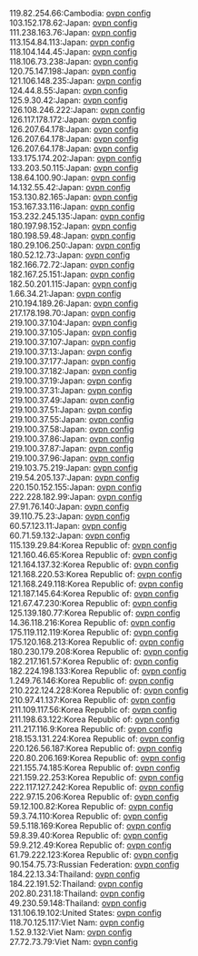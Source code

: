 119.82.254.66:Cambodia: [ovpn config](vpn/119_82_254_66.ovpn)  
103.152.178.62:Japan: [ovpn config](vpn/103_152_178_62.ovpn)  
111.238.163.76:Japan: [ovpn config](vpn/111_238_163_76.ovpn)  
113.154.84.113:Japan: [ovpn config](vpn/113_154_84_113.ovpn)  
118.104.144.45:Japan: [ovpn config](vpn/118_104_144_45.ovpn)  
118.106.73.238:Japan: [ovpn config](vpn/118_106_73_238.ovpn)  
120.75.147.198:Japan: [ovpn config](vpn/120_75_147_198.ovpn)  
121.106.148.235:Japan: [ovpn config](vpn/121_106_148_235.ovpn)  
124.44.8.55:Japan: [ovpn config](vpn/124_44_8_55.ovpn)  
125.9.30.42:Japan: [ovpn config](vpn/125_9_30_42.ovpn)  
126.108.246.222:Japan: [ovpn config](vpn/126_108_246_222.ovpn)  
126.117.178.172:Japan: [ovpn config](vpn/126_117_178_172.ovpn)  
126.207.64.178:Japan: [ovpn config](vpn/126_207_64_178.ovpn)  
126.207.64.178:Japan: [ovpn config](vpn/126_207_64_178.ovpn)  
126.207.64.178:Japan: [ovpn config](vpn/126_207_64_178.ovpn)  
133.175.174.202:Japan: [ovpn config](vpn/133_175_174_202.ovpn)  
133.203.50.115:Japan: [ovpn config](vpn/133_203_50_115.ovpn)  
138.64.100.90:Japan: [ovpn config](vpn/138_64_100_90.ovpn)  
14.132.55.42:Japan: [ovpn config](vpn/14_132_55_42.ovpn)  
153.130.82.165:Japan: [ovpn config](vpn/153_130_82_165.ovpn)  
153.167.33.116:Japan: [ovpn config](vpn/153_167_33_116.ovpn)  
153.232.245.135:Japan: [ovpn config](vpn/153_232_245_135.ovpn)  
180.197.98.152:Japan: [ovpn config](vpn/180_197_98_152.ovpn)  
180.198.59.48:Japan: [ovpn config](vpn/180_198_59_48.ovpn)  
180.29.106.250:Japan: [ovpn config](vpn/180_29_106_250.ovpn)  
180.52.12.73:Japan: [ovpn config](vpn/180_52_12_73.ovpn)  
182.166.72.72:Japan: [ovpn config](vpn/182_166_72_72.ovpn)  
182.167.25.151:Japan: [ovpn config](vpn/182_167_25_151.ovpn)  
182.50.201.115:Japan: [ovpn config](vpn/182_50_201_115.ovpn)  
1.66.34.21:Japan: [ovpn config](vpn/1_66_34_21.ovpn)  
210.194.189.26:Japan: [ovpn config](vpn/210_194_189_26.ovpn)  
217.178.198.70:Japan: [ovpn config](vpn/217_178_198_70.ovpn)  
219.100.37.104:Japan: [ovpn config](vpn/219_100_37_104.ovpn)  
219.100.37.105:Japan: [ovpn config](vpn/219_100_37_105.ovpn)  
219.100.37.107:Japan: [ovpn config](vpn/219_100_37_107.ovpn)  
219.100.37.13:Japan: [ovpn config](vpn/219_100_37_13.ovpn)  
219.100.37.177:Japan: [ovpn config](vpn/219_100_37_177.ovpn)  
219.100.37.182:Japan: [ovpn config](vpn/219_100_37_182.ovpn)  
219.100.37.19:Japan: [ovpn config](vpn/219_100_37_19.ovpn)  
219.100.37.31:Japan: [ovpn config](vpn/219_100_37_31.ovpn)  
219.100.37.49:Japan: [ovpn config](vpn/219_100_37_49.ovpn)  
219.100.37.51:Japan: [ovpn config](vpn/219_100_37_51.ovpn)  
219.100.37.55:Japan: [ovpn config](vpn/219_100_37_55.ovpn)  
219.100.37.58:Japan: [ovpn config](vpn/219_100_37_58.ovpn)  
219.100.37.86:Japan: [ovpn config](vpn/219_100_37_86.ovpn)  
219.100.37.87:Japan: [ovpn config](vpn/219_100_37_87.ovpn)  
219.100.37.96:Japan: [ovpn config](vpn/219_100_37_96.ovpn)  
219.103.75.219:Japan: [ovpn config](vpn/219_103_75_219.ovpn)  
219.54.205.137:Japan: [ovpn config](vpn/219_54_205_137.ovpn)  
220.150.152.155:Japan: [ovpn config](vpn/220_150_152_155.ovpn)  
222.228.182.99:Japan: [ovpn config](vpn/222_228_182_99.ovpn)  
27.91.76.140:Japan: [ovpn config](vpn/27_91_76_140.ovpn)  
39.110.75.23:Japan: [ovpn config](vpn/39_110_75_23.ovpn)  
60.57.123.11:Japan: [ovpn config](vpn/60_57_123_11.ovpn)  
60.71.59.132:Japan: [ovpn config](vpn/60_71_59_132.ovpn)  
115.139.29.84:Korea Republic of: [ovpn config](vpn/115_139_29_84.ovpn)  
121.160.46.65:Korea Republic of: [ovpn config](vpn/121_160_46_65.ovpn)  
121.164.137.32:Korea Republic of: [ovpn config](vpn/121_164_137_32.ovpn)  
121.168.220.53:Korea Republic of: [ovpn config](vpn/121_168_220_53.ovpn)  
121.168.249.118:Korea Republic of: [ovpn config](vpn/121_168_249_118.ovpn)  
121.187.145.64:Korea Republic of: [ovpn config](vpn/121_187_145_64.ovpn)  
121.67.47.230:Korea Republic of: [ovpn config](vpn/121_67_47_230.ovpn)  
125.139.180.77:Korea Republic of: [ovpn config](vpn/125_139_180_77.ovpn)  
14.36.118.216:Korea Republic of: [ovpn config](vpn/14_36_118_216.ovpn)  
175.119.112.119:Korea Republic of: [ovpn config](vpn/175_119_112_119.ovpn)  
175.120.168.213:Korea Republic of: [ovpn config](vpn/175_120_168_213.ovpn)  
180.230.179.208:Korea Republic of: [ovpn config](vpn/180_230_179_208.ovpn)  
182.217.161.57:Korea Republic of: [ovpn config](vpn/182_217_161_57.ovpn)  
182.224.198.133:Korea Republic of: [ovpn config](vpn/182_224_198_133.ovpn)  
1.249.76.146:Korea Republic of: [ovpn config](vpn/1_249_76_146.ovpn)  
210.222.124.228:Korea Republic of: [ovpn config](vpn/210_222_124_228.ovpn)  
210.97.41.137:Korea Republic of: [ovpn config](vpn/210_97_41_137.ovpn)  
211.109.117.56:Korea Republic of: [ovpn config](vpn/211_109_117_56.ovpn)  
211.198.63.122:Korea Republic of: [ovpn config](vpn/211_198_63_122.ovpn)  
211.217.116.9:Korea Republic of: [ovpn config](vpn/211_217_116_9.ovpn)  
218.153.131.224:Korea Republic of: [ovpn config](vpn/218_153_131_224.ovpn)  
220.126.56.187:Korea Republic of: [ovpn config](vpn/220_126_56_187.ovpn)  
220.80.206.169:Korea Republic of: [ovpn config](vpn/220_80_206_169.ovpn)  
221.155.74.185:Korea Republic of: [ovpn config](vpn/221_155_74_185.ovpn)  
221.159.22.253:Korea Republic of: [ovpn config](vpn/221_159_22_253.ovpn)  
222.117.127.242:Korea Republic of: [ovpn config](vpn/222_117_127_242.ovpn)  
222.97.15.206:Korea Republic of: [ovpn config](vpn/222_97_15_206.ovpn)  
59.12.100.82:Korea Republic of: [ovpn config](vpn/59_12_100_82.ovpn)  
59.3.74.110:Korea Republic of: [ovpn config](vpn/59_3_74_110.ovpn)  
59.5.118.169:Korea Republic of: [ovpn config](vpn/59_5_118_169.ovpn)  
59.8.39.40:Korea Republic of: [ovpn config](vpn/59_8_39_40.ovpn)  
59.9.212.49:Korea Republic of: [ovpn config](vpn/59_9_212_49.ovpn)  
61.79.222.123:Korea Republic of: [ovpn config](vpn/61_79_222_123.ovpn)  
90.154.75.73:Russian Federation: [ovpn config](vpn/90_154_75_73.ovpn)  
184.22.13.34:Thailand: [ovpn config](vpn/184_22_13_34.ovpn)  
184.22.191.52:Thailand: [ovpn config](vpn/184_22_191_52.ovpn)  
202.80.231.18:Thailand: [ovpn config](vpn/202_80_231_18.ovpn)  
49.230.59.148:Thailand: [ovpn config](vpn/49_230_59_148.ovpn)  
131.106.19.102:United States: [ovpn config](vpn/131_106_19_102.ovpn)  
118.70.125.117:Viet Nam: [ovpn config](vpn/118_70_125_117.ovpn)  
1.52.9.132:Viet Nam: [ovpn config](vpn/1_52_9_132.ovpn)  
27.72.73.79:Viet Nam: [ovpn config](vpn/27_72_73_79.ovpn)  
